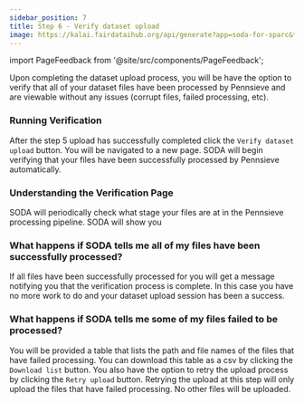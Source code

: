 ```yaml
---
sidebar_position: 7
title: Step 6 - Verify dataset upload
image: https://kalai.fairdataihub.org/api/generate?app=soda-for-sparc&title=Step%206%20-%20Generate%20dataset&description=Prepare%20Dataset&org=fairdataihub
---
```


import PageFeedback from '@site/src/components/PageFeedback';

Upon completing the dataset upload process, you will be have the option to verify that all of your dataset files have been processed by Pennsieve and are viewable without any issues (corrupt files, failed processing, etc).

### Running Verification

After the step 5 upload has successfully completed click the `Verify dataset upload` button. You will be navigated to a new page. SODA will begin verifying that your files have been successfully processed by Pennsieve automatically.

### Understanding the Verification Page

SODA will periodically check what stage your files are at in the Pennsieve processing pipeline. SODA will show you

### What happens if SODA tells me all of my files have been successfully processed?

If all files have been successfully processed for you will get a message notifying you that the verification process is complete. In this case you have no more work to do and your dataset upload session has been a success.

### What happens if SODA tells me some of my files failed to be processed?

You will be provided a table that lists the path and file names of the files that have failed processing. You can download this table as a csv by clicking the `Download list` button. You also have the option to retry the upload process by clicking the `Retry upload` button. Retrying the upload at this step will only upload the files that have failed processing. No other files will be uploaded.

<PageFeedback />
